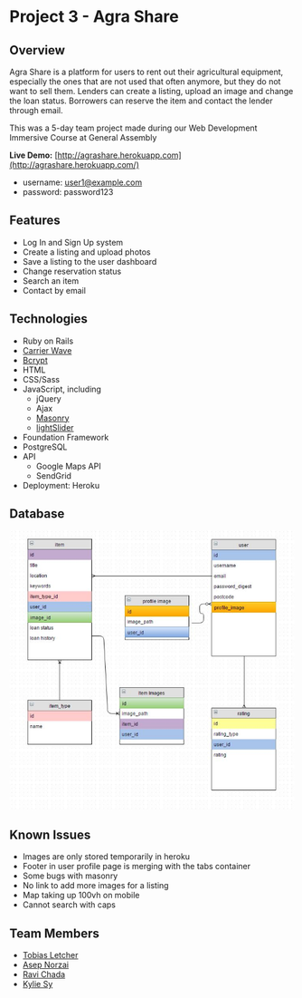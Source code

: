 # Project 3 - Agra Share

## Overview

Agra Share is a platform for users to rent out their agricultural equipment, especially the ones that are not used that often anymore, but they do not want to sell them. Lenders can create a listing, upload an image and change the loan status. Borrowers can reserve the item and contact the lender through email.

This was a 5-day team project made during our Web Development Immersive Course at General Assembly

<b>Live Demo:</b> [http://agrashare.herokuapp.com](http://agrashare.herokuapp.com/)
+ username: user1@example.com
+ password: password123

## Features

+ Log In and Sign Up system
+ Create a listing and upload photos
+ Save a listing to the user dashboard
+ Change reservation status
+ Search an item
+ Contact by email

## Technologies

+ Ruby on Rails
+ [Carrier Wave](https://github.com/carrierwaveuploader/carrierwave)
+ [Bcrypt](https://rubygems.org/gems/bcrypt-ruby/versions/3.1.5)
+ HTML
+ CSS/Sass
+ JavaScript, including
	- jQuery
	- Ajax
	- [Masonry](http://masonry.desandro.com/)
	- [lightSlider](https://github.com/sachinchoolur/lightslider)
+ Foundation Framework
+ PostgreSQL
+ API
	- Google Maps API 
	- SendGrid
+ Deployment: Heroku

## Database

![alt text](public/img/project3-database.JPG?raw=true)

## Known Issues
+ Images are only stored temporarily in heroku
+ Footer in user profile page is merging with the tabs container
+ Some bugs with masonry
+ No link to add more images for a listing
+ Map taking up 100vh on mobile
+ Cannot search with caps

## Team Members

+ [Tobias Letcher](https://github.com/fyrdmen)
+ [Asep Norzai](https://github.com/AsipNorzai)
+ [Ravi Chada](https://github.com/ravithejreddy)
+ [Kylie Sy](https://github.com/kksy)
